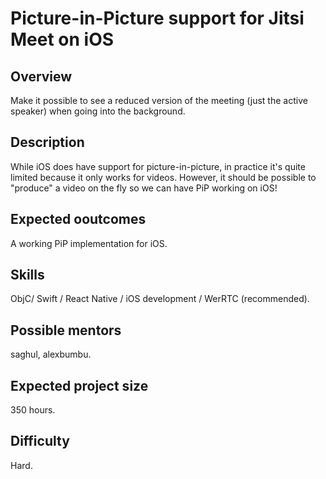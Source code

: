 # Picture-in-Picture support for Jitsi Meet on iOS

## Overview

Make it possible to see a reduced version of the meeting (just the active speaker) when going into the background.

## Description

While iOS does have support for picture-in-picture, in practice it's quite limited because it only works for videos.
However, it should be possible to "produce" a video on the fly so we can have PiP working on iOS!

## Expected ooutcomes

A working PiP implementation for iOS.

## Skills

ObjC/ Swift / React Native / iOS development / WerRTC (recommended).

## Possible mentors

saghul, alexbumbu.

## Expected project size

350 hours.

## Difficulty

Hard.
